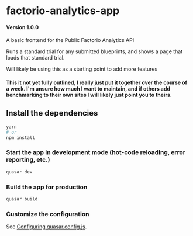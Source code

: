 # factorio-analytics-app

#### Version 1.0.0

A basic frontend for the Public Factorio Analytics API

Runs a standard trial for any submitted blueprints, and shows a page that loads that standard trial.

Will likely be using this as a starting point to add more features

#### This it not yet fully outlined, I really just put it together over the course of a week. I'm unsure how much I want to maintain, and if others add benchmarking to their own sites I will likely just point you to theirs.
## Install the dependencies
```bash
yarn
# or
npm install
```

### Start the app in development mode (hot-code reloading, error reporting, etc.)
```bash
quasar dev
```


### Build the app for production
```bash
quasar build
```

### Customize the configuration
See [Configuring quasar.config.js](https://v2.quasar.dev/quasar-cli-vite/quasar-config-js).
